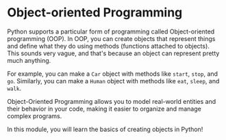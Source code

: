 # Object-oriented Programming

Python supports a particular form of programming called Object-oriented programming (OOP). In OOP, you can create objects that represent things and define what they do using methods (functions attached to objects). This sounds very vague, and that's because an object can represent pretty much anything.

For example, you can make a `Car` object with methods like `start`, `stop`, and `go`. Similarly, you can make a `Human` object with methods like `eat`, `sleep`, and `walk`. 

Object-Oriented Programming allows you to model real-world entities and their behavior in your code, making it easier to organize and manage complex programs.

In this module, you will learn the basics of creating objects in Python!
